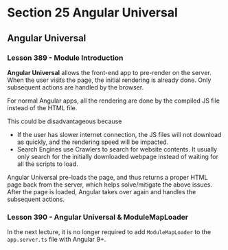 # Section 25 Angular Universal

## Angular Universal

### Lesson 389 - Module Introduction

**Angular Universal** allows the front-end app to pre-render on the server. When the user visits the page, the initial rendering is already done. Only subsequent actions are handled by the browser.

For normal Angular apps, all the rendering are done by the compiled JS file instead of the HTML file.

This could be disadvantageous because

- If the user has slower internet connection, the JS files will not download as quickly, and the rendering speed will be impacted.
- Search Engines use Crawlers to search for website contents. It usually only search for the initially downloaded webpage instead of waiting for all the scripts to load.

Angular Universal pre-loads the page, and thus returns a proper HTML page back from the server, which helps solve/mitigate the above issues. After the page is loaded, Angular takes over again and handles the subsequent actions.

### Lesson 390 - Angular Universal & ModuleMapLoader

In the next lecture, it is no longer required to add  `ModuleMapLoader` to the `app.server.ts` file with Angular 9+.
